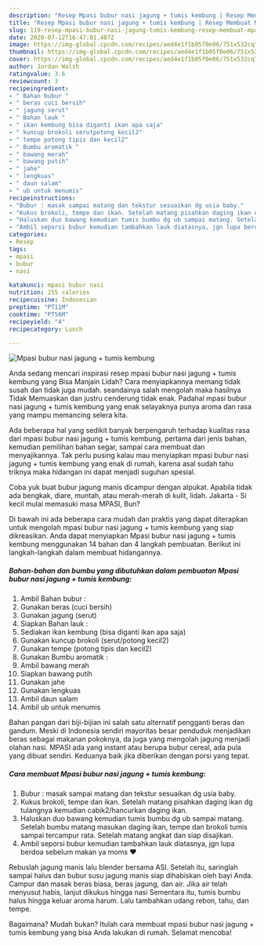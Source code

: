 ```yaml
---
description: "Resep Mpasi bubur nasi jagung + tumis kembung | Resep Membuat Mpasi bubur nasi jagung + tumis kembung Yang Mudah Dan Praktis"
title: "Resep Mpasi bubur nasi jagung + tumis kembung | Resep Membuat Mpasi bubur nasi jagung + tumis kembung Yang Mudah Dan Praktis"
slug: 119-resep-mpasi-bubur-nasi-jagung-tumis-kembung-resep-membuat-mpasi-bubur-nasi-jagung-tumis-kembung-yang-mudah-dan-praktis
date: 2020-07-12T16:47:01.487Z
image: https://img-global.cpcdn.com/recipes/aed4e1f1b05f0e06/751x532cq70/mpasi-bubur-nasi-jagung-tumis-kembung-foto-resep-utama.jpg
thumbnail: https://img-global.cpcdn.com/recipes/aed4e1f1b05f0e06/751x532cq70/mpasi-bubur-nasi-jagung-tumis-kembung-foto-resep-utama.jpg
cover: https://img-global.cpcdn.com/recipes/aed4e1f1b05f0e06/751x532cq70/mpasi-bubur-nasi-jagung-tumis-kembung-foto-resep-utama.jpg
author: Jordan Walsh
ratingvalue: 3.6
reviewcount: 3
recipeingredient:
- " Bahan bubur "
- " beras cuci bersih"
- " jagung serut"
- " Bahan lauk "
- " ikan kembung bisa diganti ikan apa saja"
- " kuncup brokoli serutpotong kecil2"
- " tempe potong tipis dan kecil2"
- " Bumbu aromatik "
- " bawang merah"
- " bawang putih"
- " jahe"
- " lengkuas"
- " daun salam"
- " ub untuk menumis"
recipeinstructions:
- "Bubur : masak sampai matang dan tekstur sesuaikan dg usia baby."
- "Kukus brokoli, tempe dan ikan. Setelah matang pisahkan daging ikan dg tulangnya kemudian cabik2/hancurkan daging ikan."
- "Haluskan duo bawang kemudian tumis bumbu dg ub sampai matang. Setelah bumbu matang masukan daging ikan, tempe dan brokoli tumis sampai tercampur rata. Setelah matang angkat dan siap disajikan."
- "Ambil seporsi bubur kemudian tambahkan lauk diatasnya, jgn lupa berdoa sebelum makan ya moms ❤"
categories:
- Resep
tags:
- mpasi
- bubur
- nasi

katakunci: mpasi bubur nasi 
nutrition: 255 calories
recipecuisine: Indonesian
preptime: "PT11M"
cooktime: "PT56M"
recipeyield: "4"
recipecategory: Lunch

---
```



![Mpasi bubur nasi jagung + tumis kembung](https://img-global.cpcdn.com/recipes/aed4e1f1b05f0e06/751x532cq70/mpasi-bubur-nasi-jagung-tumis-kembung-foto-resep-utama.jpg)

Anda sedang mencari inspirasi resep mpasi bubur nasi jagung + tumis kembung yang Bisa Manjain Lidah? Cara menyiapkannya memang tidak susah dan tidak juga mudah. seandainya salah mengolah maka hasilnya Tidak Memuaskan dan justru cenderung tidak enak. Padahal mpasi bubur nasi jagung + tumis kembung yang enak selayaknya punya aroma dan rasa yang mampu memancing selera kita.

Ada beberapa hal yang sedikit banyak berpengaruh terhadap kualitas rasa dari mpasi bubur nasi jagung + tumis kembung, pertama dari jenis bahan, kemudian pemilihan bahan segar, sampai cara membuat dan menyajikannya. Tak perlu pusing kalau mau menyiapkan mpasi bubur nasi jagung + tumis kembung yang enak di rumah, karena asal sudah tahu triknya maka hidangan ini dapat menjadi suguhan spesial.

Coba yuk buat bubur jagung manis dicampur dengan alpukat. Apabila tidak ada bengkak, diare, muntah, atau merah-merah di kulit, lidah. Jakarta - Si kecil mulai memasuki masa MPASI, Bun?


Di bawah ini ada beberapa cara mudah dan praktis yang dapat diterapkan untuk mengolah mpasi bubur nasi jagung + tumis kembung yang siap dikreasikan. Anda dapat menyiapkan Mpasi bubur nasi jagung + tumis kembung menggunakan 14 bahan dan 4 langkah pembuatan. Berikut ini langkah-langkah dalam membuat hidangannya.

<!--inarticleads1-->

##### Bahan-bahan dan bumbu yang dibutuhkan dalam pembuatan Mpasi bubur nasi jagung + tumis kembung:

1. Ambil  Bahan bubur :
1. Gunakan  beras (cuci bersih)
1. Gunakan  jagung (serut)
1. Siapkan  Bahan lauk :
1. Sediakan  ikan kembung (bisa diganti ikan apa saja)
1. Gunakan  kuncup brokoli (serut/potong kecil2)
1. Gunakan  tempe (potong tipis dan kecil2)
1. Gunakan  Bumbu aromatik :
1. Ambil  bawang merah
1. Siapkan  bawang putih
1. Gunakan  jahe
1. Gunakan  lengkuas
1. Ambil  daun salam
1. Ambil  ub untuk menumis


Bahan pangan dari biji-bijian ini salah satu alternatif pengganti beras dan gandum. Meski di Indonesia sendiri mayoritas besar penduduk menjadikan beras sebagai makanan pokoknya, da juga yang mengolah jagung menjadi olahan nasi. MPASI ada yang instant atau berupa bubur cereal, ada pula yang dibuat sendiri. Keduanya baik jika diberikan dengan porsi yang tepat. 

<!--inarticleads2-->

##### Cara membuat Mpasi bubur nasi jagung + tumis kembung:

1. Bubur : masak sampai matang dan tekstur sesuaikan dg usia baby.
1. Kukus brokoli, tempe dan ikan. Setelah matang pisahkan daging ikan dg tulangnya kemudian cabik2/hancurkan daging ikan.
1. Haluskan duo bawang kemudian tumis bumbu dg ub sampai matang. Setelah bumbu matang masukan daging ikan, tempe dan brokoli tumis sampai tercampur rata. Setelah matang angkat dan siap disajikan.
1. Ambil seporsi bubur kemudian tambahkan lauk diatasnya, jgn lupa berdoa sebelum makan ya moms ❤


Rebuslah jagung manis lalu blender bersama ASI. Setelah itu, saringlah sampai halus dan bubur susu jagung manis siap dihabiskan oleh bayi Anda. Campur dan masak beras biasa, beras jagung, dan air. Jika air telah menyusut habis, lanjut dikukus hingga nasi Sementara itu, tumis bumbu halus hingga keluar aroma harum. Lalu tambahkan udang rebon, tahu, dan tempe. 

Bagaimana? Mudah bukan? Itulah cara membuat mpasi bubur nasi jagung + tumis kembung yang bisa Anda lakukan di rumah. Selamat mencoba!
